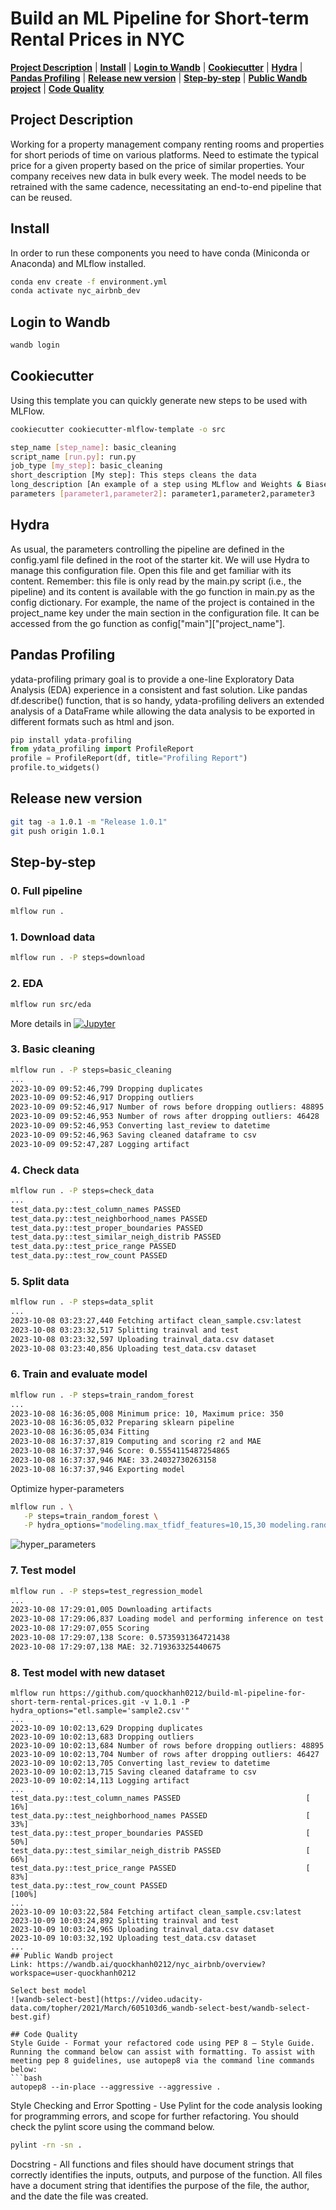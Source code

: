 # Build an ML Pipeline for Short-term Rental Prices in NYC

[**Project Description**](#project-description) | [**Install**](#install) | [**Login to Wandb**](#login-to-wandb) | [**Cookiecutter**](#cookiecutter) | [**Hydra**](#hydra) | [**Pandas Profiling**](#pandas-profiling) | [**Release new version**](#release-new-version) | [**Step-by-step**](#step-by-step) | [**Public Wandb project**](#public-wandb-project) | [**Code Quality**](#code-quality)

## Project Description
Working for a property management company renting rooms and properties for short periods of time on various platforms. Need to estimate the typical price for a given property based on the price of similar properties. Your company receives new data in bulk every week. The model needs to be retrained with the same cadence, necessitating an end-to-end pipeline that can be reused.

## Install
In order to run these components you need to have conda (Miniconda or Anaconda) and MLflow installed.
```bash
conda env create -f environment.yml
conda activate nyc_airbnb_dev
```

## Login to Wandb
```bash
wandb login
```

## Cookiecutter
Using this template you can quickly generate new steps to be used with MLFlow.
```bash
cookiecutter cookiecutter-mlflow-template -o src

step_name [step_name]: basic_cleaning
script_name [run.py]: run.py
job_type [my_step]: basic_cleaning
short_description [My step]: This steps cleans the data
long_description [An example of a step using MLflow and Weights & Biases]: Performs basic cleaning on the data and save the results in Weights & Biases
parameters [parameter1,parameter2]: parameter1,parameter2,parameter3
```

## Hydra
As usual, the parameters controlling the pipeline are defined in the config.yaml file defined in the root of the starter kit. We will use Hydra to manage this configuration file. Open this file and get familiar with its content. Remember: this file is only read by the main.py script (i.e., the pipeline) and its content is available with the go function in main.py as the config dictionary. For example, the name of the project is contained in the project_name key under the main section in the configuration file. It can be accessed from the go function as config["main"]["project_name"].

## Pandas Profiling
ydata-profiling primary goal is to provide a one-line Exploratory Data Analysis (EDA) experience in a consistent and fast solution. Like pandas df.describe() function, that is so handy, ydata-profiling delivers an extended analysis of a DataFrame while allowing the data analysis to be exported in different formats such as html and json.
```python
pip install ydata-profiling
from ydata_profiling import ProfileReport
profile = ProfileReport(df, title="Profiling Report")
profile.to_widgets()
```

## Release new version
```bash
git tag -a 1.0.1 -m "Release 1.0.1"
git push origin 1.0.1
```

## Step-by-step
### 0. Full pipeline
```bash
mlflow run .
```

### 1. Download data
```bash
mlflow run . -P steps=download
```

### 2. EDA
```bash
mlflow run src/eda
```
More details in [![Jupyter](https://img.shields.io/badge/jupyter-%23FA0F.svg?style=for-the-badge&logo=jupyter&logoColor=white)](src/eda/EDA.ipynb)



### 3. Basic cleaning
```bash
mlflow run . -P steps=basic_cleaning
...
2023-10-09 09:52:46,799 Dropping duplicates
2023-10-09 09:52:46,917 Dropping outliers
2023-10-09 09:52:46,917 Number of rows before dropping outliers: 48895
2023-10-09 09:52:46,953 Number of rows after dropping outliers: 46428
2023-10-09 09:52:46,953 Converting last_review to datetime
2023-10-09 09:52:46,963 Saving cleaned dataframe to csv
2023-10-09 09:52:47,287 Logging artifact
```

### 4. Check data
```bash
mlflow run . -P steps=check_data
...
test_data.py::test_column_names PASSED                                   [ 16%]
test_data.py::test_neighborhood_names PASSED                             [ 33%]
test_data.py::test_proper_boundaries PASSED                              [ 50%]
test_data.py::test_similar_neigh_distrib PASSED                          [ 66%]
test_data.py::test_price_range PASSED                                    [ 83%]
test_data.py::test_row_count PASSED                                      [100%]
```

### 5. Split data
```bash
mlflow run . -P steps=data_split
...
2023-10-08 03:23:27,440 Fetching artifact clean_sample.csv:latest
2023-10-08 03:23:32,517 Splitting trainval and test
2023-10-08 03:23:32,597 Uploading trainval_data.csv dataset
2023-10-08 03:23:40,856 Uploading test_data.csv dataset
```

### 6. Train and evaluate model
```bash
mlflow run . -P steps=train_random_forest
...
2023-10-08 16:36:05,008 Minimum price: 10, Maximum price: 350
2023-10-08 16:36:05,032 Preparing sklearn pipeline
2023-10-08 16:36:05,034 Fitting
2023-10-08 16:37:37,819 Computing and scoring r2 and MAE
2023-10-08 16:37:37,946 Score: 0.5554115487254865
2023-10-08 16:37:37,946 MAE: 33.24032730263158
2023-10-08 16:37:37,946 Exporting model
```

Optimize hyper-parameters
```bash
mlflow run . \
   -P steps=train_random_forest \
   -P hydra_options="modeling.max_tfidf_features=10,15,30 modeling.random_forest.max_features=0.1,0.33,0.5,0.75,1 -m"
```
![hyper_parameters](/projects/reproducible_model_workflow/images/optimize_hyper_parameters.png)

### 7. Test model
```bash
mlflow run . -P steps=test_regression_model
...
2023-10-08 17:29:01,005 Downloading artifacts
2023-10-08 17:29:06,837 Loading model and performing inference on test set
2023-10-08 17:29:07,055 Scoring
2023-10-08 17:29:07,138 Score: 0.5735931364721438
2023-10-08 17:29:07,138 MAE: 32.719363325440675
```

### 8. Test model with new dataset
```
mlflow run https://github.com/quockhanh0212/build-ml-pipeline-for-short-term-rental-prices.git -v 1.0.1 -P hydra_options="etl.sample='sample2.csv'"
...
2023-10-09 10:02:13,629 Dropping duplicates
2023-10-09 10:02:13,683 Dropping outliers
2023-10-09 10:02:13,684 Number of rows before dropping outliers: 48895
2023-10-09 10:02:13,704 Number of rows after dropping outliers: 46427
2023-10-09 10:02:13,705 Converting last_review to datetime
2023-10-09 10:02:13,715 Saving cleaned dataframe to csv
2023-10-09 10:02:14,113 Logging artifact
...
test_data.py::test_column_names PASSED                            [ 16%]
test_data.py::test_neighborhood_names PASSED                      [ 33%]
test_data.py::test_proper_boundaries PASSED                       [ 50%]
test_data.py::test_similar_neigh_distrib PASSED                   [ 66%]
test_data.py::test_price_range PASSED                             [ 83%]
test_data.py::test_row_count PASSED                               [100%]
...
2023-10-09 10:03:22,584 Fetching artifact clean_sample.csv:latest
2023-10-09 10:03:24,892 Splitting trainval and test
2023-10-09 10:03:24,965 Uploading trainval_data.csv dataset
2023-10-09 10:03:32,192 Uploading test_data.csv dataset
...
## Public Wandb project
Link: https://wandb.ai/quockhanh0212/nyc_airbnb/overview?workspace=user-quockhanh0212

Select best model
![wandb-select-best](https://video.udacity-data.com/topher/2021/March/605103d6_wandb-select-best/wandb-select-best.gif)

## Code Quality
Style Guide - Format your refactored code using PEP 8 – Style Guide. Running the command below can assist with formatting. To assist with meeting pep 8 guidelines, use autopep8 via the command line commands below:
```bash
autopep8 --in-place --aggressive --aggressive .
```

Style Checking and Error Spotting - Use Pylint for the code analysis looking for programming errors, and scope for further refactoring. You should check the pylint score using the command below.
```bash
pylint -rn -sn .
```
Docstring - All functions and files should have document strings that correctly identifies the inputs, outputs, and purpose of the function. All files have a document string that identifies the purpose of the file, the author, and the date the file was created.